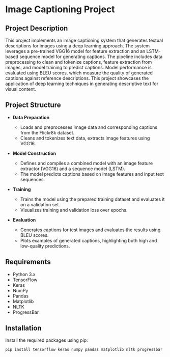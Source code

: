 # Image Captioning Project

## Project Description

This project implements an image captioning system that generates textual descriptions for images using a deep learning approach. The system leverages a pre-trained VGG16 model for feature extraction and an LSTM-based sequence model for generating captions. The pipeline includes data preprocessing to clean and tokenize captions, feature extraction from images, and model training to predict captions. Model performance is evaluated using BLEU scores, which measure the quality of generated captions against reference descriptions. This project showcases the application of deep learning techniques in generating descriptive text for visual content.

## Project Structure

- **Data Preparation**
  - Loads and preprocesses image data and corresponding captions from the Flickr8k dataset.
  - Cleans and tokenizes text data, extracts image features using VGG16.

- **Model Construction**
  - Defines and compiles a combined model with an image feature extractor (VGG16) and a sequence model (LSTM).
  - The model predicts captions based on image features and input text sequences.

- **Training**
  - Trains the model using the prepared training dataset and evaluates it on a validation set.
  - Visualizes training and validation loss over epochs.

- **Evaluation**
  - Generates captions for test images and evaluates the results using BLEU scores.
  - Plots examples of generated captions, highlighting both high and low-quality predictions.

## Requirements

- Python 3.x
- TensorFlow
- Keras
- NumPy
- Pandas
- Matplotlib
- NLTK
- ProgressBar

## Installation

Install the required packages using pip:

```bash
pip install tensorflow keras numpy pandas matplotlib nltk progressbar
